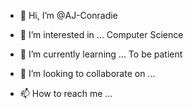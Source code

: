 - 👋 Hi, I’m @AJ-Conradie

- 👀 I’m interested in ...
Computer Science

- 🌱 I’m currently learning ...
To be patient

- 💞️ I’m looking to collaborate on ...


- 📫 How to reach me ...


<!---
AJ-Conradie/AJ-Conradie is a ✨ special ✨ repository because its `README.md` (this file) appears on your GitHub profile.
You can click the Preview link to take a look at your changes.
--->
